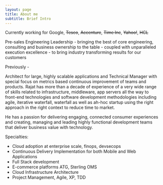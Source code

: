 ```yaml
---
layout: page
title: About me
subtitle: Brief Intro
---
```

Currently working for Google, ~~Tesco~~, ~~Accenture~~, ~~Time Inc~~, ~~Yahoo!~~, ~~HCL~~

Pre-sales Engineering Leadership - bringing the best of core engineering, consulting and business ownership to the table - coupled with unparalleled execution excellence - to bring industry transforming results for our customers

Previously -

Architect for large, highly scalable applications and Technical Manager with special focus on metrics based continuous improvement of teams and products.
Rajat has more than a decade of experience of a very wide range of skills related to infrastructure, middleware, app servers all the way to front-end technologies and software development methodologies including agile, iterative waterfall, waterfall as well as ah-hoc startup using the right approach in the right context to reduce time to market.

He has a passion for delivering engaging, connected consumer experiences and creating, managing and leading highly functional development teams that  deliver business value with technology.

Specialties: 

* Cloud adoption at enterprise scale, finops, devsecops
* Continuous Delivery Implementation for both Mobile and Web Applications
* Full Stack development
* E-commerce platforms ATG, Sterling OMS
* Cloud Infrastructure Architecture
* Project Management, Agile, XP, TDD

